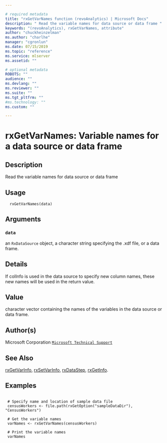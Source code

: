 ```yaml
--- 

# required metadata 
title: "rxGetVarNames function (revoAnalytics) | Microsoft Docs" 
description: " Read the variable names for data source or data frame " 
keywords: "(revoAnalytics), rxGetVarNames, attribute" 
author: "chuckheinzelman"
ms.author: "charlhe" 
manager: "cgronlun" 
ms.date: 07/15/2019
ms.topic: "reference" 
ms.service: mlserver
ms.assetid: "" 

# optional metadata 
ROBOTS: "" 
audience: "" 
ms.devlang: "" 
ms.reviewer: "" 
ms.suite: "" 
ms.tgt_pltfrm: "" 
#ms.technology: "" 
ms.custom: "" 

--- 
```



 # rxGetVarNames: Variable names for a data source or data frame 
 ## Description

Read the variable names for data source or data frame


 ## Usage

```   
  rxGetVarNames(data)

```

 ## Arguments



 ### `data`
 an `RxDataSource` object, a character string specifying the .xdf file, or a data frame. 



 ## Details

If colInfo is used in the data source to specify new column names, these new
names will be used in the return value.


 ## Value

character vector containing the names of the variables in the data source or data frame.

 ## Author(s)
 Microsoft Corporation [`Microsoft Technical Support`](https://go.microsoft.com/fwlink/?LinkID=698556&clcid=0x409)


 ## See Also

[rxGetVarInfo](rxGetVarInfo.md),
[rxSetVarInfo](rxSetVarInfoXdf.md),
[rxDataStep](rxDataStep.md),
[rxGetInfo](rxGetInfoXdf.md).

 ## Examples

 ```

  # Specify name and location of sample data file
  censusWorkers <- file.path(rxGetOption("sampleDataDir"), "CensusWorkers")

  # Get the variable names
  varNames <- rxGetVarNames(censusWorkers)

  # Print the variable names
  varNames
```


